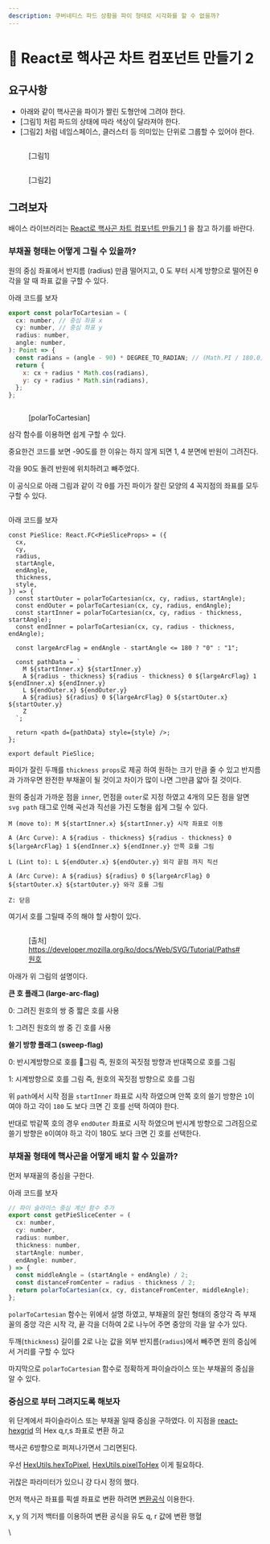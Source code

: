 ```yaml
---
description: 쿠버네티스 파드 상황을 파이 형태로 시각화를 할 수 없을까?
---
```


# 📒 React로 핵사곤 차트 컴포넌트 만들기 2

## 요구사항

* 아래와 같이 핵사곤을 파이가 짤린 도형안에 그려야 한다.
* \[그림1] 처럼 파드의 상태에 따라 색상이 달라져야 한다.&#x20;
* \[그림2] 처럼 네임스페이스, 클러스터 등 의미있는 단위로 그룹할 수 있어야 한다.

<figure><img src="../.gitbook/assets/스크린샷 2024-09-05 오후 12.34.20 (1).png" alt=""><figcaption><p>[그림1]</p></figcaption></figure>

<figure><img src="../.gitbook/assets/스크린샷 2024-09-05 오후 12.34.45 (2).png" alt=""><figcaption><p>[그림2]</p></figcaption></figure>



## 그려보자



배이스 라이브러리는 [React로 핵사곤 차트 컴포넌트 만들기 1](https://lak-hyeon.gitbook.io/development-note/just-memo/react-1) 을 참고 하기를 바란다.



### 부채꼴 형태는 어떻게 그릴 수 있을까?



원의 중심 좌표에서 반지름 (radius) 만큼 떨어지고, 0 도 부터 시계 방향으로 떨어진 θ 각을 알 때 좌표 값을 구할 수 있다.

아래 코드를 보자

```javascript
export const polarToCartesian = (
  cx: number, // 중심 좌표 x
  cy: number, // 중심 좌표 y
  radius: number,
  angle: number,
): Point => {
  const radians = (angle - 90) * DEGREE_TO_RADIAN; // (Math.PI / 180.0)
  return {
    x: cx + radius * Math.cos(radians),
    y: cy + radius * Math.sin(radians),
  };
};
```

<figure><img src="../.gitbook/assets/IMG_1407.jpg" alt=""><figcaption><p>[polarToCartesian]</p></figcaption></figure>

삼각 함수를 이용하면 쉽게 구할 수 있다.&#x20;

중요한건 코드를 보면 -90도를 한 이유는 하지 않게 되면 1, 4 분면에 반원이 그려진다.

각을 90도 돌려 반원에 위치하려고 빼주었다.



이 공식으로 아래 그림과 같이 각 θ를 가진 파이가 잘린 모양의 4 꼭지점의 좌표를 모두 구할 수 있다.

<figure><img src="../.gitbook/assets/스크린샷 2024-09-05 오후 5.52.24.png" alt=""><figcaption></figcaption></figure>

아래 코드를 보자

```tsx
const PieSlice: React.FC<PieSliceProps> = ({
  cx,
  cy,
  radius,
  startAngle,
  endAngle,
  thickness,
  style,
}) => {
  const startOuter = polarToCartesian(cx, cy, radius, startAngle);
  const endOuter = polarToCartesian(cx, cy, radius, endAngle);
  const startInner = polarToCartesian(cx, cy, radius - thickness, startAngle);
  const endInner = polarToCartesian(cx, cy, radius - thickness, endAngle);

  const largeArcFlag = endAngle - startAngle <= 180 ? "0" : "1";

  const pathData = `
    M ${startInner.x} ${startInner.y}
    A ${radius - thickness} ${radius - thickness} 0 ${largeArcFlag} 1 ${endInner.x} ${endInner.y}
    L ${endOuter.x} ${endOuter.y}
    A ${radius} ${radius} 0 ${largeArcFlag} 0 ${startOuter.x} ${startOuter.y}
    Z
  `;

  return <path d={pathData} style={style} />;
};

export default PieSlice;
```



파이가 잘린 두깨를 `thickness props`로 제공 하여 원하는 크기 만큼 줄 수 있고 반지름과 가까우면 완전한 부채꼴이 될 것이고 차이가 많이 나면 그만큼 얇아 질 것이다.



원의 중심과 가까운 점을 `inner`, 먼점을 `outer`로 지정 하였고 4개의 모든 점을 알면 `svg path` 태그로 인해 곡선과 직선을 가진 도형을 쉽게 그릴 수 있다.



`M (move to): M ${startInner.x} ${startInner.y} 시작 좌표로 이동`

`A (Arc Curve): A ${radius - thickness} ${radius - thickness} 0 ${largeArcFlag} 1 ${endInner.x} ${endInner.y} 안쪽 호를 그림`

`L (Lint to): L ${endOuter.x} ${endOuter.y} 외각 끝점 까지 직선`

`A (Arc Curve): A ${radius} ${radius} 0 ${largeArcFlag} 0 ${startOuter.x} ${startOuter.y} 와각 호를 그림`

`Z: 닫음`



여기서 호를 그릴때 주의 해야 할 사항이 있다.

<figure><img src="../.gitbook/assets/image.png" alt=""><figcaption><p>[출처] <a href="https://developer.mozilla.org/ko/docs/Web/SVG/Tutorial/Paths#%EC%9B%90%ED%98%B8"> https://developer.mozilla.org/ko/docs/Web/SVG/Tutorial/Paths#원호</a></p></figcaption></figure>

아래가 위 그림의 설명이다.

**큰 호 플래그 (large-arc-flag)**

0: 그려진 원호의 쌍 중 짧은 호를 사용

1: 그려진 원호의 쌍 중 긴 호를 사용

**쓸기 방향 플래그 (sweep-flag)**

0: 반시계방향으로 호를 그림 즉, 원호의 꼭짓점 방향과 반대쪽으로 호를 그림

1: 시계방향으로 호를 그림 즉, 원호의 꼭짓점 방향으로 호를 그림



위 `path`에서 시작 점을 `startInner` 좌표로 시작 하였으며 안쪽 호의 쓸기 방향은 `1`이 여야 하고 각이 `180` 도 보다 크면 긴 호를 선택 하여야 한다.

반대로 밖같쪽 호의 경우 `endOuter` 좌표로 시작 하였으며 반시계 방향으로 그려짐으로 쓸기 방향은 `0`이여야 하고 각이 180도 보다 크면 긴 호를 선택한다.



### 부채꼴 형태에 핵사곤을 어떻게 배치 할 수 있을까?



먼저 부재꼴의 중심을 구한다.

아래 코드를 보자

```javascript
// 파이 슬라이스 중심 계산 함수 추가
export const getPieSliceCenter = (
  cx: number,
  cy: number,
  radius: number,
  thickness: number,
  startAngle: number,
  endAngle: number,
) => {
  const middleAngle = (startAngle + endAngle) / 2;
  const distanceFromCenter = radius - thickness / 2;
  return polarToCartesian(cx, cy, distanceFromCenter, middleAngle);
};
```



`polarToCartesian` 함수는 위에서 설명 하였고, 부채꼴의 잘린 형태의 중앙각 즉 부재꼴의 중앙 각은 시작 각, 끝 각을 더하여 2로 나누어 주면 중앙의 각을 알 수가 있다.



두깨(`thickness`) 길이를 2로 나눈 값을 외부 반지름(`radius`)에서 빼주면 원의 중심에서 거리를 구할 수 있다

마지막으로 `polarToCartesian` 함수로 정확하게 파이슬라이스 또는 부채꼴의 중심을 알 수 있다.



### 중심으로 부터 그려지도록 해보자



위 단계에서 파이슬라이스 또는 부채꼴 일때 중심을 구하였다. 이 지점을 [react-hexgrid](https://www.npmjs.com/package/react-hexgrid?activeTab=readme) 의 Hex q,r,s 좌표로 변환 하고

핵사곤 6방향으로 퍼져나가면서 그리면된다.



우선 [HexUtils.hexToPixel](https://github.com/Hellenic/react-hexgrid/blob/master/src/HexUtils.ts#L133), [HexUtils.pixelToHex](https://github.com/Hellenic/react-hexgrid/blob/master/src/HexUtils.ts#L149) 이게 필요하다.&#x20;

귀찮은 파라미터가 있으니 걍 다시 정의 했다.



먼저 핵사곤 좌표를 픽셀 좌표로 변환 하려면 [변환공식](https://www.redblobgames.com/grids/hexagons/#hex-to-pixel-axial) 이용한다.

x, y 의 기저 백터를 이용하여 변환 공식을 유도 q,  r 값에 변환 행혈









\


